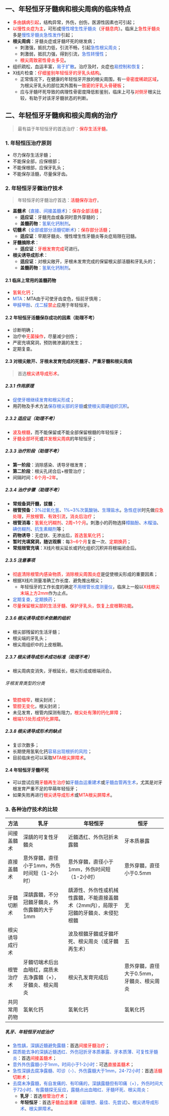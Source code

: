 ## 一、年轻恒牙牙髓病和根尖周病的临床特点
* <font color="#ff0000">多由龋病引起</font>，结构异常，外伤，创伤，医源性因素也可引起；
* <font color="#ff0000">以慢性炎症为主</font>，可形成<font color="#245bdb">慢性增生性牙髓炎</font>（<font color="#ff0000">牙髓息肉</font>）。临床上<font color="#ff0000">急性牙髓炎</font>多是<font color="#245bdb">慢性牙髓炎急性发作</font>引起；
* **根尖周病**：牙髓炎症或牙髓坏死的继发病；
	* 刺激强，抵抗力低，引流不畅，引起<font color="#245bdb">急性根尖周炎</font>；
	* 刺激弱，抵抗力强，得到引流，<font color="#245bdb">急性转慢性</font>；
	* <font color="#ff0000">根尖周致密性骨炎多见</font>。
* 组织疏松，血运丰富，<font color="#245bdb">易于扩散</font>。治疗及时，炎症也<font color="#245bdb">易控制和恢复</font>；
* X线片检查：<font color="#ff0000">仔细鉴别年轻恒牙的牙乳头结构</font>。
	* 正常情况下，在健康的年轻恒牙开放的根尖周围，有一<font color="#ff0000">骨密度稀疏区域</font>，为根尖牙乳头的部位其外围有一<font color="#ff0000">致密的牙乳头骨硬板</font>；
	* 应与牙髓坏死导致的病理性骨密度降低影鉴别，临床上可与<font color="#ff0000">对侧牙</font>根尖比较，有助于对该牙牙髓状态的判断。

## 二、年轻恒牙牙髓病和根尖周病的治疗
> 最有益于年轻恒牙的首选治疗：<font color="#ff0000">保存生活牙髓</font>。
### 1. 年轻恒压治疗原则
* 尽力保存生活牙髓；
* 不能保全部，应保根部；
* 不能保根部，应保牙乳头；
* 不能保存活髓，尽量保牙齿。
### 2. 年轻恒牙牙髓治疗技术
> 年轻恒牙的牙髓治疗首选：<font color="#ff0000">活髓保存治疗</font>。
* **盖髓术**（<font color="#245bdb">直接、间接盖髓术</font>）：<font color="#ff0000">保存全部活髓</font>；
	* **适应证**：牙髓充血或备洞时意外穿髓的；
	* **盖髓药物**：<font color="#245bdb">氢氧化钙制剂</font>。
* **切髓术**（<font color="#245bdb">全部或部分活髓切断术</font>）：<font color="#ff0000">保存部分活髓</font>；
	* **适应证**：早期牙髓炎、慢性增生性牙髓炎等炎症局限在冠髓。
* **牙髓摘除术**：
	* **适应证**：<font color="#ff0000">牙根发育完成</font>可进行。
* **根尖诱导成形术**：
	* **适应证**：对根尖敞开，牙根未发育完成的保留根尖部活髓和牙乳头的；
	* **盖髓药物**：<font color="#245bdb">氢氧化钙制剂</font>。
#### 2.1 临床上常用的盖髓药物
* <font color="#ff0000">氢氧化钙</font>；
* <font color="#245bdb">MTA</font>：MTA由于可使牙齿变色，恒前牙慎用；
* <font color="#245bdb">甲醛甲酚</font>、<font color="#245bdb">戊二醛</font><font color="#ff0000">禁止</font>应用于年轻恒牙。
#### 2.2 年轻恒牙活髓保存成功的因素（助理不考）
* 诊断明确；
* 治疗中<font color="#ff0000">无菌操作</font>，尽量减少创伤；
* 严密充填窝洞，预防微渗漏的发生；
* 定期复查。
#### 2.3 对根尖敞开、牙根未发育完成的死髓牙、严重牙髓和根尖周病
> 首选<font color="#ff0000">根尖诱导成形术</font>。
##### 2.3.1 作用原理
* <font color="#245bdb">促使牙根继续发育和根尖形成</font>；
* 用药物及手术方法<font color="#245bdb">保存根尖部的牙髓</font>或<font color="#245bdb">使根尖周硬组织沉积</font>。
##### 2.3.2 适应证（助理不考）
* <font color="#ff0000">波及根髓</font>，而不能保留或不能全部保留根髓的年轻恒牙；
* <font color="#ff0000">牙髓全部坏死</font>或<font color="#ff0000">并发根尖周病</font>的年轻恒牙；
##### 2.3.3 治疗阶段（助理不考）
* **第一阶段**：消除感染、诱导牙根发育；
* **第二阶段**：根尖孔闭合后+根管治疗；
* 间隔时间：<font color="#ff0000">6个月~2年</font>。
##### 2.3.4 治疗步骤（助理不考）
* **常规备洞开髓，拔髓**；
* **根管预备**：<font color="#245bdb">3%过氧化氢</font>、<font color="#245bdb">1%~3%次氯酸钠</font>、<font color="#245bdb">生理盐水</font>。<font color="#245bdb">急性症状</font>时先做<font color="#ff0000">应急处理</font>，<font color="#ff0000">开放根管</font>、<font color="#ff0000">有效引流</font>，<font color="#ff0000">消炎后治疗</font>；
* **根管消毒**：<font color="#ff0000">氢氧化钙糊剂</font>、<font color="#ff0000">2周~1个月</font>。刺激小的药物选择<font color="#245bdb">樟脑酚</font>、<font color="#245bdb">木榴油</font>、<font color="#245bdb">碘仿糊剂</font>、<font color="#245bdb">抗生素糊剂</font>等；
* **药物诱导**：无症状、无渗出后，<font color="#ff0000">首选氢氧化钙</font>；
* **暂时充填窝洞，随访观察**：每<font color="#ff0000">3~6个月</font>复查一次、<font color="#ff0000">定期换药</font>；
* **常规根管充填**：X线片根尖延长或钙化组织沉积并将根端闭合后。
##### 2.3.5 注意事项
* <font color="#ff0000">彻底清除根管内感染物质，消除根尖周围炎症</font>是促使根尖形成的重要因素；
* 根据X线片测量准确工作长度、避免推出根尖；
	* 年轻恒牙的工作长度的确定<font color="#245bdb">不用根管长度测量仪</font>，临床上一般以<font color="#ff0000">X线根尖末端上方2mm</font>作为止点。
* <font color="#245bdb">定期复查，定期换药</font>；
* <font color="#ff0000">尽量保留根尖部的生活牙髓、保护牙乳头，恢复上皮根鞘功能</font>。
##### 2.3.6 根尖诱导成形术依赖的组织
* 根尖部残留的生活牙髓；
* 根尖端的牙乳头；
* 根尖周组织中的上皮根鞘。
##### 2.3.7 根尖诱导成形术成功标准（助理不考）
* 根尖周病变消失，牙根延长，根尖形成或根端闭合。
###### 牙根发育类型的分类
* <font color="#ff0000">管腔缩窄</font>，根尖封闭；
* <font color="#ff0000">管腔无变化</font>，根尖封闭；
* 未见发育，根管内探测有阻力，<font color="#ff0000">根尖处有薄的钙化屏障</font>；
* <font color="#ff0000">根端1/3处形成钙化屏障</font>。
##### 2.3.8 根尖诱导成形术的缺点
* 复诊次数多；
* 长期使用氢氧化钙<font color="#245bdb">容易出现根折的风险</font>；
* 目前临床也可以采取<font color="#ff0000">MTA根尖屏障术</font>。
#### 2.4 年轻恒牙牙髓坏死
* 可以尝试应用<font color="#ff0000">牙髓再生治疗</font>如<font color="#245bdb">牙髓血运重建术</font>或<font color="#245bdb">牙髓血管再生术</font>，尤其是对牙根发育严重不足的早萌年轻恒牙；
* 如果失败再进行<font color="#ff0000">根尖诱导成形术</font>或<font color="#ff0000">MTA根尖屏障术</font>。
### 3. 各种治疗技术的比较

| 方法      | 乳牙                             | 年轻恒牙                                        | 恒牙                      |
| ------- | ------------------------------ | ------------------------------------------- | ----------------------- |
| 间接盖髓术   | 深龋的可复性牙髓炎                      | 近髓透红、外伤冠折未露髓                                | 牙本质暴露                   |
| 直接盖髓术   | 意外穿髓，直径小于1mm，外伤时间短（1-2小时）      | 意外穿髓，直径小于1mm，外伤时间短（1-2小时）                   | 意外穿髓，直径小于0.5mm          |
| 牙髓切断术   | 深龋露髓，不分冠髓牙髓炎，外伤露髓的大于1mm        | 龋源性、外伤性或机械性露髓，不能直接盖髓术（2mm内），局限于冠髓的牙髓炎、未侵犯根髓 | 无                       |
| 根尖诱导成行术 |                                | 波及根髓牙髓或牙髓坏死、根尖周炎（或牙髓再生术）                    | 五                       |
| 根管治疗术   | 牙髓切端术后出血暗红，腐质未去净露髓（+），牙髓炎、根尖周炎 | 根尖孔发育完成后                                    | 意外穿髓，直径大于0.5mm，牙髓炎、根尖周炎 |
| 共同常用药物  | 氢氧化钙                           | 氢氧化钙                                        | 氢氧化钙                    |
##### 乳牙、年轻恒牙对症治疗
* <font color="#245bdb">急性龋，深龋近髓避免露髓</font>：首选<font color="#ff0000">间接牙髓治疗</font>；
* <font color="#245bdb">腐质能去净的深龋近髓透红、外伤冠折牙本质暴露、牙本质薄、可复性牙髓炎</font>：首选<font color="#ff0000">间接盖髓术</font>；
* <font color="#245bdb">意外外伤露髓小于1mm，时间小于1-2小时</font>：可选<font color="#ff0000">直接盖髓术</font>；
* <font color="#245bdb">急性深龋去腐净露髓、叩诊（-）、外伤露髓大于1mm，24-72小时</font>：首选<font color="#ff0000">活髓切断术</font>；
* <font color="#245bdb">去腐未净露髓，有自发痛的、有叩痛的，深龋露髓但有叩痛（+），外伤时间大于72小时、有露髓探无反应，露髓点出血暗红、牙髓坏死、根尖周炎</font>：
	* **乳牙**：首选<font color="#ff0000">根管治疗术</font>；
	* **年轻恒牙**：首选<font color="#ff0000">牙髓血运重建</font>（<font color="#245bdb">最理想、最佳、先尝试</font>）、<font color="#245bdb">根尖诱导成形术</font>、<font color="#245bdb">根尖屏障术</font>。



